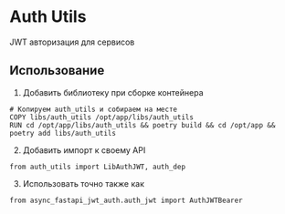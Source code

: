 # Auth Utils

JWT авторизация для сервисов

## Использование
1. Добавить библиотеку при сборке контейнера
```
# Копируем auth_utils и собираем на месте
COPY libs/auth_utils /opt/app/libs/auth_utils
RUN cd /opt/app/libs/auth_utils && poetry build && cd /opt/app && poetry add libs/auth_utils
```
2. Добавить импорт к своему API
```
from auth_utils import LibAuthJWT, auth_dep
```
3. Использовать точно также как
```
from async_fastapi_jwt_auth.auth_jwt import AuthJWTBearer
```
